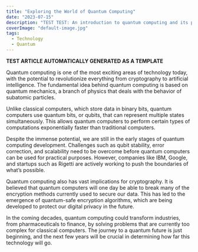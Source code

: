 ```yaml
---
title: "Exploring the World of Quantum Computing"
date: "2023-07-15"
description: "TEST TEST: An introduction to quantum computing and its potential."
coverImage: "default-image.jpg"
tags:
  - Technology
  - Quantum
---
```


**TEST ARTICLE AUTOMATICALLY GENERATED AS A TEMPLATE**

Quantum computing is one of the most exciting areas of technology today, with the potential to revolutionize everything from cryptography to artificial intelligence. The fundamental idea behind quantum computing is based on quantum mechanics, a branch of physics that deals with the behavior of subatomic particles.

Unlike classical computers, which store data in binary bits, quantum computers use quantum bits, or qubits, that can represent multiple states simultaneously. This allows quantum computers to perform certain types of computations exponentially faster than traditional computers.

Despite the immense potential, we are still in the early stages of quantum computing development. Challenges such as qubit stability, error correction, and scalability need to be overcome before quantum computers can be used for practical purposes. However, companies like IBM, Google, and startups such as Rigetti are actively working to push the boundaries of what’s possible.

Quantum computing also has vast implications for cryptography. It is believed that quantum computers will one day be able to break many of the encryption methods currently used to secure our data. This has led to the emergence of quantum-safe encryption algorithms, which are being developed to protect our digital privacy in the future.

In the coming decades, quantum computing could transform industries, from pharmaceuticals to finance, by solving problems that are currently too complex for classical computers. The journey to a quantum future is just beginning, and the next few years will be crucial in determining how far this technology will go.
